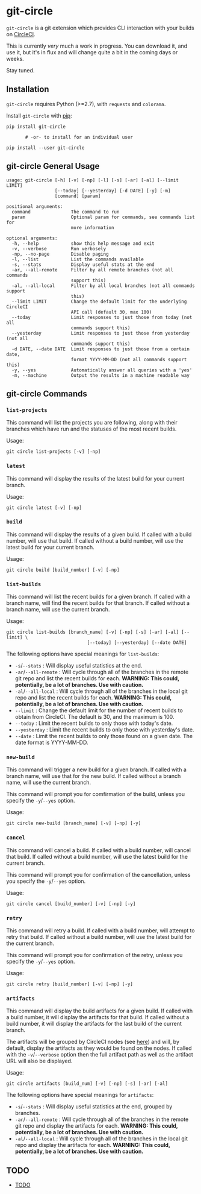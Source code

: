 # git-circle

`git-circle` is a git extension which provides CLI interaction with
your builds on [CircleCI](https://circleci.com/).

This is currently *very* much a work in progress. You can download it, and use
it, but it's in flux and will change quite a bit in the coming days or weeks.

Stay tuned.

## Installation

`git-circle` requires Python (>=2.7), with `requests` and `colorama`.

Install `git-circle` with [pip](https://pypi.python.org/pypi/pip):

```
pip install git-circle

       # -or- to install for an individual user

pip install --user git-circle
```

## git-circle General Usage

```
usage: git-circle [-h] [-v] [-np] [-l] [-s] [-ar] [-al] [--limit LIMIT]
                  [--today] [--yesterday] [-d DATE] [-y] [-m]
                  [command] [param]

positional arguments:
  command               The command to run
  param                 Optional param for commands, see commands list for
                        more information

optional arguments:
  -h, --help            show this help message and exit
  -v, --verbose         Run verbosely
  -np, --no-page        Disable paging
  -l, --list            List the commands available
  -s, --stats           Display useful stats at the end
  -ar, --all-remote     Filter by all remote branches (not all commands
                        support this)
  -al, --all-local      Filter by all local branches (not all commands support
                        this)
  --limit LIMIT         Change the default limit for the underlying CircleCI
                        API call (default 30, max 100)
  --today               Limit responses to just those from today (not all
                        commands support this)
  --yesterday           Limit responses to just those from yesterday (not all
                        commands support this)
  -d DATE, --date DATE  Limit responses to just those from a certain date,
                        format YYYY-MM-DD (not all commands support this)
  -y, --yes             Automatically answer all queries with a 'yes'
  -m, --machine         Output the results in a machine readable way
```

## git-circle Commands

### `list-projects`

This command will list the projects you are following, along with their
branches which have run and the statuses of the most recent builds.

Usage:

```
git circle list-projects [-v] [-np]
```

### `latest`

This command will display the results of the latest build for your current
branch.

Usage:

```
git circle latest [-v] [-np]
```

### `build`

This command will display the results of a given build. If called with a build
number, will use that build. If called without a build number, will use the
latest build for your current branch.

Usage:

```
git circle build [build_number] [-v] [-np]
```

### `list-builds`

This command will list the recent builds for a given branch. If called with a
branch name, will find the recent builds for that branch. If called without a
branch name, will use the current branch.

Usage:

```
git circle list-builds [branch_name] [-v] [-np] [-s] [-ar] [-al] [--limit] \
                              [--today] [--yesterday] [--date DATE]
```

The following options have special meanings for `list-builds`:

* `-s`/`--stats` : Will display useful statistics at the end.
* `-ar`/`--all-remote` : Will cycle through all of the branches in the
remote git repo and list the recent builds for each. **WARNING: This could,
potentially, be a lot of branches. Use with caution.**
* `-al`/`--all-local` : Will cycle through all of the branches in the local
git repo and list the recent builds for each. **WARNING: This could,
potentially, be a lot of branches. Use with caution.**
* `--limit` : Change the default limit for the number of recent builds to
obtain from CircleCI. The default is 30, and the maximum is 100.
* `--today` : Limit the recent builds to only those with today's date.
* `--yesterday` : Limit the recent builds to only those with yesterday's date.
* `--date` : Limit the recent builds to only those found on a given date. The
date format is YYYY-MM-DD.

### `new-build`

This command will trigger a new build for a given branch. If called with a
branch name, will use that for the new build. If called without a branch name,
will use the current branch.

This command will prompt you for comfirmation of the build, unless you specify
the `-y`/`--yes` option.

Usage:

```
git circle new-build [branch_name] [-v] [-np] [-y]
```

### `cancel`

This command will cancel a build. If called with a build number, will cancel
that build. If called without a build number, will use the latest build for the
current branch.

This command will prompt you for confirmation of the cancellation, unless you
specify the `-y`/`--yes` option.

Usage:

```
git circle cancel [build_number] [-v] [-np] [-y]
```

### `retry`

This command will retry a build. If called with a build number, will attempt
to retry that build. If called without a build number, will use the latest
build for the current branch.

This command will prompt you for confirmation of the retry, unless you specify
the `-y`/`--yes` option.

Usage:

```
git circle retry [build_number] [-v] [-np] [-y]
```

### `artifacts`

This command will display the build artifacts for a given build. If called with
a build number, it will display the artifacts for that build. If called without
a build number, it will display the artifacts for the last build of the current
branch.

The artifacts will be grouped by CircleCI nodes (see
[here](https://circleci.com/docs/setting-up-parallelism)) and will, by default,
display the artifacts as they would be found on the nodes. If called with the
`-v`/`--verbose` option then the full artifact path as well as the artifact
URL will also be displayed.

Usage:

```
git circle artifacts [build_num] [-v] [-np] [-s] [-ar] [-al]
```

The following options have special meanings for `artifacts`:

* `-s`/`--stats` : Will display useful statistics at the end, grouped by
branches.
* `-ar`/`--all-remote` : Will cycle through all of the branches in the remote
git repo and display the artifacts for each. **WARNING: This could,
potentially, be a lot of branches. Use with caution.**
* `-al`/`--all-local` : Will cycle through all of the branches in the local
git repo and display the artifacts for each. **WARNING: This could,
potentially, be a lot of branches. Use with caution.**

## TODO

* [TODO](TODO.md)

